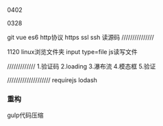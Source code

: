 0402

0328


git 
vue
es6
http协议 https ssl ssh 
读源码
///////////////

1120
linux浏览文件夹  input type=file
js读写文件


/////////////
1.验证码
2.loading
3.瀑布流
4.模态框
5.验证


////////////////////
requirejs
lodash
### 重构
gulp代码压缩

